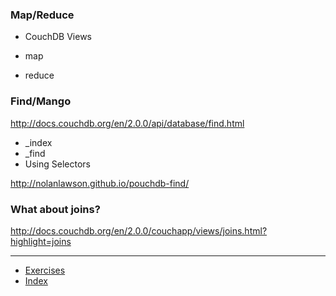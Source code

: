 ### Map/Reduce

- CouchDB Views

- map
- reduce

### Find/Mango

http://docs.couchdb.org/en/2.0.0/api/database/find.html

- \_index
- \_find
- Using Selectors

http://nolanlawson.github.io/pouchdb-find/

### What about joins?

http://docs.couchdb.org/en/2.0.0/couchapp/views/joins.html?highlight=joins

---

* [Exercises](exercises)
* [Index](../)
